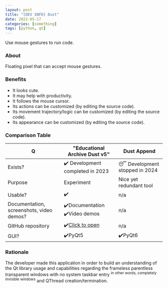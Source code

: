 ```yaml
---
layout: post
title: "[DEV INFO] Dust"
date: 2022-05-17
categories: [something]
tags: [python, qt]
---
```


Use mouse gestures to run code.

<!--more-->

### About

Floating pixel that can accept mouse gestures.

### Benefits

- It looks cute.
- It may help with productivity.
- It follows the mouse cursor.
- Its actions can be customized (by editing the source code).
- Its movement trajectory/logic can be customized (by editing the source code).
- Its appearance can be customized (by editing the source code).

### Comparison Table

| Q | "Educational Archive Dust v5" | Dust Append |
| --- | --- | --- |
| Exists? | ✔️ Development completed in 2023 | 😴 Development stopped in 2024 |
| Purpose | Experiment | Nice yet redundant tool |
| Usable? | ✔️ | n/a |
| Documentation, screenshots, video demos? | ✔️Documentation<br>✔️Video demos | n/a |
| GitHub repository | ✔️[Click to open](https://github.com/gggrv/edu_archive_dust_v5) | n/a |
| GUI? | ✔️PyQt5 | ✔️PyQt6 |

### Rationale

The developer made this application in order to build an understanding of the Qt library usage and capabilities regarding the frameless parentless transparent windows with no system taskbar entry <sup>in other words, completely invisible windows</sup> and QThread creation/termination.
